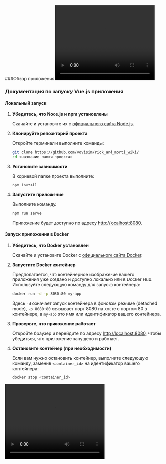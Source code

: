 ###Обзор приложения
<video width="320" height="240" controls>
  <source src="./Review.mp4" type="video/mp4">
  Your browser does not support the video tag.
</video>


### Документация по запуску Vue.js приложения

#### Локальный запуск

1. **Убедитесь, что Node.js и npm установлены**

   Скачайте и установите их с [официального сайта Node.js](https://nodejs.org/).

2. **Клонируйте репозиторий проекта**

   Откройте терминал и выполните команды:

   ```bash
   git clone https://github.com/vovisim/rick_and_morti_wiki/
   cd <название папки проекта>
   ```

3. **Установите зависимости**

   В корневой папке проекта выполните:

   ```bash
   npm install
   ```

4. **Запустите приложение**

   Выполните команду:

   ```bash
   npm run serve
   ```

   Приложение будет доступно по адресу [http://localhost:8080](http://localhost:8080).

#### Запуск приложения в Docker

1. **Убедитесь, что Docker установлен**

   Скачайте и установите Docker с [официального сайта Docker](https://www.docker.com/).

2. **Запустите Docker контейнер**

   Предполагается, что контейнерное изображение вашего приложения уже создано и доступно локально или в Docker Hub. Используйте следующую команду для запуска контейнера:

   ```bash
   docker run -d -p 8080:80 my-app
   ```

   Здесь `-d` означает запуск контейнера в фоновом режиме (detached mode), `-p 8080:80` связывает порт 8080 на хосте с портом 80 в контейнере, а `my-app` это имя или идентификатор вашего контейнера.

3. **Проверьте, что приложение работает**

   Откройте браузер и перейдите по адресу [http://localhost:8080](http://localhost:8080), чтобы убедиться, что приложение запущено и работает.

4. **Остановите контейнер (при необходимости)**

   Если вам нужно остановить контейнер, выполните следующую команду, заменив `<container_id>` на идентификатор вашего контейнера:

   ```bash
   docker stop <container_id>
   ```

  <video width="320" height="240" controls>
    <source src="./Review.mp4" type="video/mp4">
    Your browser does not support the video tag.
  </video>



